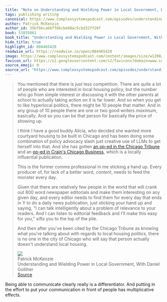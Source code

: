 ```yaml
---
title: "Note on Understanding and Wielding Power in Local Government, With Daniel Golliher via Patrick McKenzie"
tags: publishing writing
canonical: https://www.complexsystemspodcast.com/episodes/understanding-and-wielding-power-in-local-government-with-daniel-golliher/
author: Patrick McKenzie
author_id: 35bfbbcabbff6bcbe68ac5cbd32ff28f
book: 51035061
book_title: "Understanding and Wielding Power in Local Government, With Daniel Golliher"
hide_title: true
highlight_id: 884465428
readwise_url: https://readwise.io/open/884465428
image: https://www.complexsystemspodcast.com/content/images/size/w1200/2025/04/Daniel-Golliher-Pod.png
favicon_url: https://s2.googleusercontent.com/s2/favicons?domain=www.complexsystemspodcast.com
source_emoji: 🌐
source_url: "https://www.complexsystemspodcast.com/episodes/understanding-and-wielding-power-in-local-government-with-daniel-golliher/#:~:text=You%20mentioned%20that,understand%20local%20housing."
---
```


> You mentioned that there is just less competition. There are quite a lot of people who are interested in local housing policy, but the number who go from simple interest or discussing it with the other parents at school to actually taking action on it is far lower. And so when you get to like hyperlocal politics, there might be 10 people that matter. And in any group of 10 people there are one or two good writers *maximum*, basically. And so you can be that person for basically the price of showing up.
> 
> I think I have a good buddy Alicia, who decided she wanted more courtyard housing to be built in Chicago and has been doing some combination of policy advocacy slash just creative use of LLMs to get herself into that. And she has gotten [an op-ed in the Chicago Tribune](https://www.chicagotribune.com/2024/08/13/opinion-chicago-family-flight-suburbs/) and an [op-ed in Crain's Chicago Business](https://www.chicagobusiness.com/opinion/get-family-friendly-density-incremental-development-op-ed), which is a locally influential publication.
> 
> This is the former comms professional in me sticking a hand up. Every producer of, for lack of a better word, *content*, needs to feed the monster every day.
> 
> Given that there are relatively few people in the world that will crank out 800 word newspaper editorials and make them interesting on any given day, and every editor needs to find them for every day that ends in Y to do a daily news publication, just sticking your hand up and saying, "I can talk intelligently about a problem of relevance to your readers. And I can listen to editorial feedback and I'll make this easy for you," sifts you to the top of the pile.
> 
> And then after you've been cited by the Chicago Tribune as knowing what you're talking about with regards to local housing politics, there is no one in the city of Chicago who will say that person actually doesn't understand local housing.
> <div class="quoteback-footer"><div class="quoteback-avatar"><img class="mini-favicon" src="https://s2.googleusercontent.com/s2/favicons?domain=www.complexsystemspodcast.com"></div><div class="quoteback-metadata"><div class="metadata-inner"><span style="display:none">FROM:</span><div aria-label="Patrick McKenzie" class="quoteback-author"> Patrick McKenzie</div><div aria-label="Understanding and Wielding Power in Local Government, With Daniel Golliher" class="quoteback-title"> Understanding and Wielding Power in Local Government, With Daniel Golliher</div></div></div><div class="quoteback-backlink"><a target="_blank" aria-label="go to the full text of this quotation" rel="noopener" href="https://www.complexsystemspodcast.com/episodes/understanding-and-wielding-power-in-local-government-with-daniel-golliher/#:~:text=You%20mentioned%20that,understand%20local%20housing." class="quoteback-arrow"> Source</a></div></div>

Being able to communicate clearly really is a differentiator. And putting in the effort to put your communication in front of people has multiplicative effects.